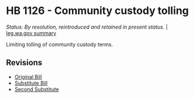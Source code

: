 # HB 1126 - Community custody tolling
*Status: By resolution, reintroduced and retained in present status.* | [leg.wa.gov summary](https://app.leg.wa.gov/billsummary?BillNumber=1126&Year=2021)

Limiting tolling of community custody terms.

## Revisions
* [Original Bill](1/)
* [Substitute Bill](S/)
* [Second Substitute](S2/)